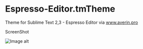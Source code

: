 # Espresso-Editor.tmTheme
Theme for Sublime Text 2,3 - Espresso Editor via www.averin.pro

ScreenShot

![Image alt](https://github.com/{username}/{repository}/raw/{branch}/{path}/screenshot.png)
